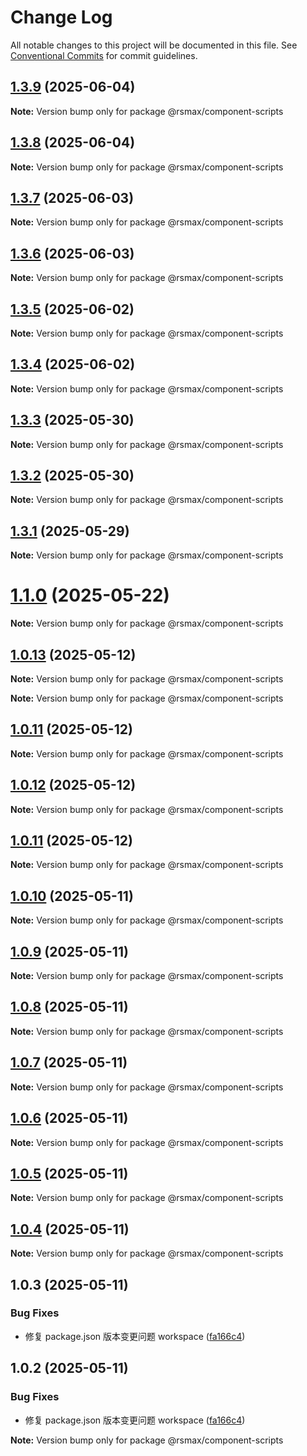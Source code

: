 # Change Log

All notable changes to this project will be documented in this file.
See [Conventional Commits](https://conventionalcommits.org) for commit guidelines.

## [1.3.9](https://github.com/remaxjs/remax/compare/v1.3.8...v1.3.9) (2025-06-04)

**Note:** Version bump only for package @rsmax/component-scripts

## [1.3.8](https://github.com/remaxjs/remax/compare/v1.3.7...v1.3.8) (2025-06-04)

**Note:** Version bump only for package @rsmax/component-scripts

## [1.3.7](https://github.com/remaxjs/remax/compare/v1.3.6...v1.3.7) (2025-06-03)

**Note:** Version bump only for package @rsmax/component-scripts

## [1.3.6](https://github.com/remaxjs/remax/compare/v1.3.5...v1.3.6) (2025-06-03)

**Note:** Version bump only for package @rsmax/component-scripts

## [1.3.5](https://github.com/remaxjs/remax/compare/v1.3.4...v1.3.5) (2025-06-02)

**Note:** Version bump only for package @rsmax/component-scripts

## [1.3.4](https://github.com/remaxjs/remax/compare/v1.3.3...v1.3.4) (2025-06-02)

**Note:** Version bump only for package @rsmax/component-scripts

## [1.3.3](https://github.com/remaxjs/remax/compare/v1.3.2...v1.3.3) (2025-05-30)

**Note:** Version bump only for package @rsmax/component-scripts

## [1.3.2](https://github.com/remaxjs/remax/compare/v1.3.1...v1.3.2) (2025-05-30)

**Note:** Version bump only for package @rsmax/component-scripts

## [1.3.1](https://github.com/remaxjs/remax/compare/v1.1.2...v1.3.1) (2025-05-29)

**Note:** Version bump only for package @rsmax/component-scripts

# [1.1.0](https://github.com/remaxjs/remax/compare/v1.0.13...v1.1.0) (2025-05-22)

**Note:** Version bump only for package @rsmax/component-scripts

## [1.0.13](https://github.com/remaxjs/remax/compare/v1.0.12...v1.0.13) (2025-05-12)

**Note:** Version bump only for package @rsmax/component-scripts

**Note:** Version bump only for package @rsmax/component-scripts

## [1.0.11](https://github.com/remaxjs/remax/compare/v1.0.12...v1.0.11) (2025-05-12)

**Note:** Version bump only for package @rsmax/component-scripts

## [1.0.12](https://github.com/remaxjs/remax/compare/v1.0.11...v1.0.12) (2025-05-12)

**Note:** Version bump only for package @rsmax/component-scripts

## [1.0.11](https://github.com/remaxjs/remax/compare/v1.0.10...v1.0.11) (2025-05-12)

**Note:** Version bump only for package @rsmax/component-scripts

## [1.0.10](https://github.com/remaxjs/remax/compare/v1.0.9...v1.0.10) (2025-05-11)

**Note:** Version bump only for package @rsmax/component-scripts

## [1.0.9](https://github.com/remaxjs/remax/compare/v1.0.8...v1.0.9) (2025-05-11)

**Note:** Version bump only for package @rsmax/component-scripts

## [1.0.8](https://github.com/remaxjs/remax/compare/v1.0.7...v1.0.8) (2025-05-11)

**Note:** Version bump only for package @rsmax/component-scripts

## [1.0.7](https://github.com/remaxjs/remax/compare/v1.0.6...v1.0.7) (2025-05-11)

**Note:** Version bump only for package @rsmax/component-scripts

## [1.0.6](https://github.com/remaxjs/remax/compare/v1.0.5...v1.0.6) (2025-05-11)

**Note:** Version bump only for package @rsmax/component-scripts

## [1.0.5](https://github.com/remaxjs/remax/compare/v1.0.4...v1.0.5) (2025-05-11)

**Note:** Version bump only for package @rsmax/component-scripts

## [1.0.4](https://github.com/remaxjs/remax/compare/v1.0.3...v1.0.4) (2025-05-11)

**Note:** Version bump only for package @rsmax/component-scripts

## 1.0.3 (2025-05-11)

### Bug Fixes

- 修复 package.json 版本变更问题 workspace ([fa166c4](https://github.com/remaxjs/remax/commit/fa166c4bfd9adfe7e4f2e061a44d9f90a4ca914d))

## 1.0.2 (2025-05-11)

### Bug Fixes

- 修复 package.json 版本变更问题 workspace ([fa166c4](https://github.com/remaxjs/remax/commit/fa166c4bfd9adfe7e4f2e061a44d9f90a4ca914d))

**Note:** Version bump only for package @rsmax/component-scripts
